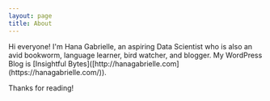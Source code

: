 ```yaml
---
layout: page
title: About
---
```


<p class="message">
  Hi everyone! I'm Hana Gabrielle, an aspiring Data Scientist who is also an avid bookworm, language learner, bird watcher, and blogger. My WordPress Blog is [Insightful Bytes]([http://hanagabrielle.com](https://hanagabrielle.com/)).
</p>

Thanks for reading!

